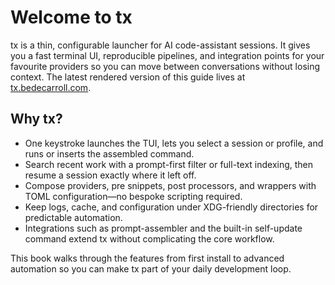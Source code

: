 # Welcome to tx

tx is a thin, configurable launcher for AI code-assistant sessions. It gives you a fast terminal UI, reproducible pipelines, and integration points for your favourite providers so you can move between conversations without losing context. The latest rendered version of this guide lives at [tx.bedecarroll.com](https://tx.bedecarroll.com).

## Why tx?

- One keystroke launches the TUI, lets you select a session or profile, and runs or inserts the assembled command.
- Search recent work with a prompt-first filter or full-text indexing, then resume a session exactly where it left off.
- Compose providers, pre snippets, post processors, and wrappers with TOML configuration—no bespoke scripting required.
- Keep logs, cache, and configuration under XDG-friendly directories for predictable automation.
- Integrations such as prompt-assembler and the built-in self-update command extend tx without complicating the core workflow.

This book walks through the features from first install to advanced automation so you can make tx part of your daily development loop.
